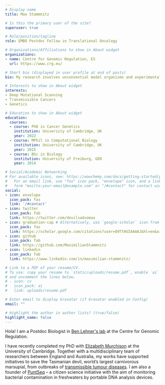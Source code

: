 ```yaml
---
# Display name
title: Max Stammnitz

# Is this the primary user of the site?
superuser: true

# Role/position/tagline
role: EMBO Postdoc Fellow in Translational Oncology

# Organizations/Affiliations to show in About widget
organizations:
- name: Centre for Genomic Regulation, ES
  url: https://www.crg.eu/

# Short bio (displayed in user profile at end of posts)
bio: My research involves unconvential model organisms and experimental approaches to cancer research.

# Interests to show in About widget
interests:
- Deep Mutational Scanning
- Transmissible Cancers
- Genetics

# Education to show in About widget
education:
  courses:
  - course: PhD in Cancer Genetics
    institution: University of Cambridge, UK
    year: 2022
  - course: MPhil in Computational Biology
    institution: University of Cambridge, UK
    year: 2015
  - course: BSc in Biology
    institution: University of Freiburg, GER
    year: 2014

# Social/Academic Networking
# For available icons, see: https://wowchemy.com/docs/getting-started/page-builder/#icons
#   For an email link, use "fas" icon pack, "envelope" icon, and a link in the
#   form "mailto:your-email@example.com" or "/#contact" for contact widget.
social:
- icon: envelope
  icon_pack: fas
  link: '/#contact'
- icon: twitter
  icon_pack: fab
  link: https://twitter.com/devilsadvomax
- icon: graduation-cap # Alternatively, use `google-scholar` icon from `ai` icon pack
  icon_pack: fas
  link: https://scholar.google.com/citations?user=O9TtHUIAAAAJ&hl=en&oi=ao
- icon: github
  icon_pack: fab
  link: https://github.com/MaximilianStammnitz
- icon: linkedin
  icon_pack: fab
  link: https://www.linkedin.com/in/maximilian-stammnitz/

# Link to a PDF of your resume/CV.
# To use: copy your resume to `static/uploads/resume.pdf`, enable `ai` icons in `params.toml`,
# and uncomment the lines below.
# - icon: cv
#   icon_pack: ai
#   link: uploads/resume.pdf

# Enter email to display Gravatar (if Gravatar enabled in Config)
email: ""

# Highlight the author in author lists? (true/false)
highlight_name: false
---
```


Hola! I am a Postdoc Biologist in [Ben Lehner's lab](https://www.crg.eu/ben_lehner) at the Centre for Genomic Regulation.

I have recently completed my PhD with [Elizabeth Murchison](https://www.tcg.vet.cam.ac.uk/) at the University of Cambridge. Together with a multidisciplinary team of researchers between England and Australia, my works have supported initiatives to save the Tasmanian devil, world’s largest carnivorous marsupial, from outbreaks of [transmissible tumour diseases](https://www.cam.ac.uk/research/news/human-anti-cancer-drugs-could-help-treat-transmissible-cancers-in-tasmanian-devils). I am also a founder of [PuntSeq](https://www.puntseq.co.uk/) – a citizen science initiative with the aim of monitoring bacterial contamination in freshwaters by portable DNA analysis devices.
